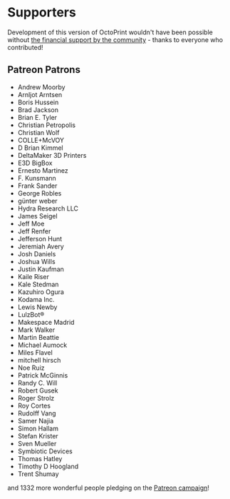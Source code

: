 # Supporters 

Development of this version of OctoPrint wouldn't have been possible without
[the financial support by the community](https://octoprint.org/support-octoprint/) -
thanks to everyone who contributed!

## Patreon Patrons

  * Andrew Moorby
  * Arnljot Arntsen
  * Boris Hussein
  * Brad Jackson
  * Brian E. Tyler
  * Christian Petropolis
  * Christian Wolf
  * COLLE+McVOY
  * D Brian Kimmel
  * DeltaMaker 3D Printers
  * E3D BigBox
  * Ernesto Martinez
  * F. Kunsmann
  * Frank Sander
  * George Robles
  * günter weber
  * Hydra Research LLC
  * James Seigel
  * Jeff Moe
  * Jeff Renfer
  * Jefferson Hunt
  * Jeremiah Avery
  * Josh Daniels
  * Joshua Wills
  * Justin Kaufman
  * Kaile Riser
  * Kale Stedman
  * Kazuhiro Ogura
  * Kodama Inc. 
  * Lewis Newby
  * LulzBot®
  * Makespace Madrid
  * Mark Walker
  * Martin Beattie
  * Michael Aumock
  * Miles Flavel
  * mitchell hirsch
  * Noe Ruiz
  * Patrick McGinnis
  * Randy C. Will
  * Robert Gusek
  * Roger Strolz
  * Roy Cortes
  * Rudolff Vang
  * Samer Najia
  * Simon Hallam
  * Stefan Krister
  * Sven Mueller
  * Symbiotic Devices
  * Thomas Hatley
  * Timothy D Hoogland
  * Trent Shumay

and 1332 more wonderful people pledging on the [Patreon campaign](https://patreon.com/foosel)!
